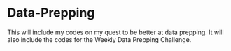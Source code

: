 # Data-Prepping
This will include my codes on my quest to be better at data prepping. It will also include the codes for the Weekly Data Prepping Challenge.

